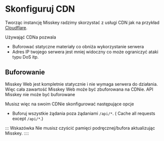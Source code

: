 # Skonfiguruj CDN

Tworząc instancję Misskey radzimy skorzystać z usługi CDN jak na przykład [Cloudflare](https://www.cloudflare.com/).

Używająć CDNa pozwala

- Buforować statyczne materiały co obniża wykorzystanie serwera
- Adres IP twojego serwera jest mniej widoczny co może ograniczyć ataki typu DoS itp.

## Buforowanie

Misskey Web jest kompletnie statycznie i nie wymaga serwera do działania. Więc cała zawartość Misskey Web może być zbuforowana na CDNie.
API Misskey nie może być buforowane

Musisz więc na swoim CDNie skonfigurować następujące opcje

- Buforuj wszystkie żądania poza żądaniami `/api/*`. ( Cache all requests except `/api/*`.)

::: Wskazówka
Nie musisz czyścić pamięci podręcznej/bufora aktualizując Misskey.
::::
